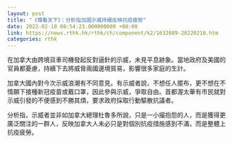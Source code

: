 ```yaml
---
layout: post
title: "《環看天下》：分析指加國示威持續反映抗疫疲勞"
date: 2022-02-10 08:54:23.000000000 +08:00
link: https://news.rthk.hk/rthk/ch/component/k2/1632889-20220210.htm
categories: rthk
---
```


在加拿大由跨境貨車司機發起反對逼針的示威，未見平息跡象。當地政府及美國的官員都憂慮，持續下去將威脅兩國邊境貿易，影響很多家庭的生計。

加拿大國內對今次示威浪潮有不同意見。有示威者說，不想任人擺布，更不想在不情願下接種新冠疫苗或戴口罩，因此參與示威，爭取自由。首都渥太華有市民就對示威引發的不便感到不勝其煩，要求政府採取行動驅散抗議者。

分析指，示威者並非如加拿大總理杜魯多所說，只是一小撮抱怨的人，而是獲得更廣泛關注的一群人，反映加拿大人未必只是對個別抗疫措施感到不滿，而是整體上抗疫疲勞。
